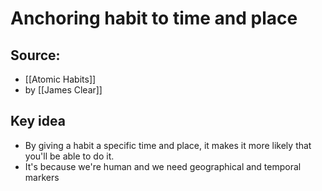 # Anchoring habit to time and place

## Source:
- [[Atomic Habits]]
- by [[James Clear]]

## Key idea
- By giving a habit a specific time and place, it makes it more likely that you'll be able to do it.
- It's because we're human and we need geographical and temporal markers